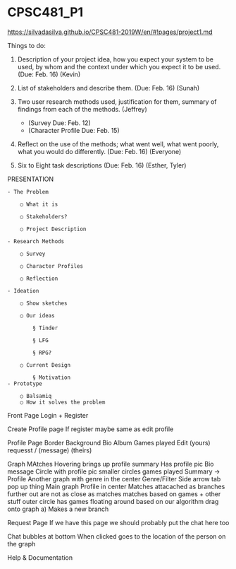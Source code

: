 # CPSC481_P1

https://silvadasilva.github.io/CPSC481-2019W/en/#!pages/project1.md

Things to do:
1. Description of your project idea, how you expect your system to be used, by whom and the context under which you expect it to be used. (Due: Feb. 16) (Kevin)

2. List of stakeholders and describe them. (Due: Feb. 16) (Sunah)

3. Two user research methods used, justification for them, summary of findings from each of the methods. (Jeffrey)
   - (Survey Due: Feb. 12)
   - (Character Profile Due: Feb. 15)
   
4. Reflect on the use of the methods; what went well, what went poorly, what you would do differently. (Due: Feb. 16) (Everyone)

5. Six to Eight task descriptions (Due: Feb. 16) (Esther, Tyler)


PRESENTATION

	- The Problem
	
		○ What it is
		
		○ Stakeholders?
		
		○ Project Description
		
	- Research Methods
	
		○ Survey
		
		○ Character Profiles
		
		○ Reflection
		
	- Ideation
	
		○ Show sketches
		
		○ Our ideas
		
			§ Tinder
			
			§ LFG
			
			§ RPG?
			
		○ Current Design
		
			§ Motivation
	- Prototype
	
		○ Balsamiq
		○ How it solves the problem

Front Page
	Login + Register
	
Create Profile page
	If register
	maybe same as edit profile

Profile Page
	Border
	Background
	Bio
	Album
	Games played
	Edit (yours)
	requesst / (message) (theirs)
	

Graph
	MAtches
		Hovering brings up profile summary
			Has profile pic
			Bio
			message
		Circle with profile pic
			smaller circles games played
		Summary -> Profile
	Another graph with genre in the center
		Genre/Filter
		Side arrow tab pop up thing
	Main graph
		Profile in center
		Matches attacached as branches
			further out are not as close as matches
			matches based on games + other stuff
		outer circle has games floating around
			based on our algorithm
			drag onto graph
				a) Makes a new branch
						

Request Page
	If we have this page we should probably put the chat here too
	
Chat bubbles at bottom
	When clicked goes to the location of the person on the graph

Help & Documentation
	

